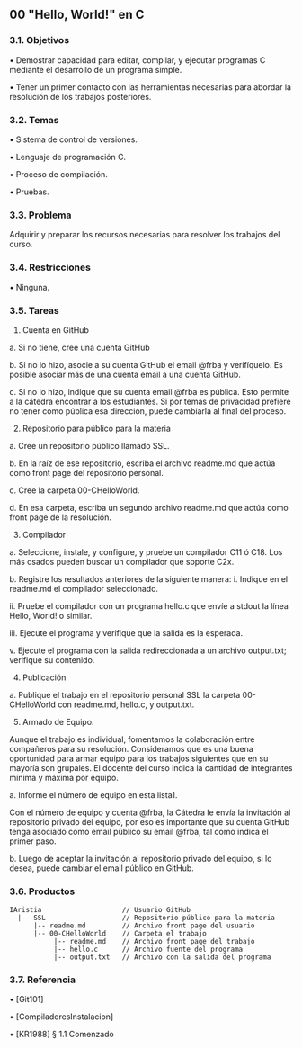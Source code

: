 ## 00 "Hello, World!" en C

### 3.1. Objetivos

• Demostrar capacidad para editar, compilar, y ejecutar programas C mediante
el desarrollo de un programa simple.

• Tener un primer contacto con las herramientas necesarias para abordar la
resolución de los trabajos posteriores.

### 3.2. Temas

• Sistema de control de versiones.

• Lenguaje de programación C.

• Proceso de compilación.

• Pruebas.

### 3.3. Problema

Adquirir y preparar los recursos necesarias para resolver los trabajos del curso.

### 3.4. Restricciones

• Ninguna.

### 3.5. Tareas

1. Cuenta en GitHub

a. Si no tiene, cree una cuenta GitHub

b. Si no lo hizo, asocie a su cuenta GitHub el email @frba y verifíquelo. Es
posible asociar más de una cuenta email a una cuenta GitHub.

c. Si no lo hizo, indique que su cuenta email @frba es pública. Esto permite a la cátedra encontrar a los estudiantes. Si por temas de privacidad prefiere no tener como pública esa dirección, puede cambiarla al final del proceso.

2. Repositorio para público para la materia

a. Cree un repositorio público llamado SSL.

b. En la raíz de ese repositorio, escriba el archivo readme.md que actúa como
front page del repositorio personal.

c. Cree la carpeta 00-CHelloWorld.

d. En esa carpeta, escriba un segundo archivo readme.md que actúa como
front page de la resolución.

3. Compilador

a. Seleccione, instale, y configure, y pruebe un compilador C11 ó C18. Los
más osados pueden buscar un compilador que soporte C2x.

b. Registre los resultados anteriores de la siguiente manera:
i. Indique en el readme.md el compilador seleccionado.

ii. Pruebe el compilador con un programa hello.c que envíe a stdout
la línea Hello, World! o similar.

iii. Ejecute el programa y verifique que la salida es la esperada.

v. Ejecute el programa con la salida redireccionada a un archivo
output.txt; verifique su contenido.

4. Publicación

a. Publique el trabajo en el repositorio personal SSL la carpeta 00-
CHelloWorld con readme.md, hello.c, y output.txt.

5. Armado de Equipo.

Aunque el trabajo es individual, fomentamos la colaboración entre
compañeros para su resolución. Consideramos que es una buena
oportunidad para armar equipo para los trabajos siguientes que en su mayoría
son grupales. El docente del curso indica la cantidad de integrantes mínima
y máxima por equipo.

a. Informe el número de equipo en esta lista1.

Con el número de equipo y cuenta @frba, la Cátedra le envía la invitación
al repositorio privado del equipo, por eso es importante que su cuenta
GitHub tenga asociado como email público su email @frba, tal como indica
el primer paso.

b. Luego de aceptar la invitación al repositorio privado del equipo, si lo desea,
puede cambiar el email público en GitHub.

### 3.6. Productos

```
IAristia                    // Usuario GitHub
  |-- SSL                   // Repositorio público para la materia
      |-- readme.md         // Archivo front page del usuario
      |-- 00-CHelloWorld    // Carpeta el trabajo
           |-- readme.md    // Archivo front page del trabajo
           |-- hello.c      // Archivo fuente del programa
           |-- output.txt   // Archivo con la salida del programa
 ```
 
 ### 3.7. Referencia

• [Git101]

• [CompiladoresInstalacion]

• [KR1988] § 1.1 Comenzado
